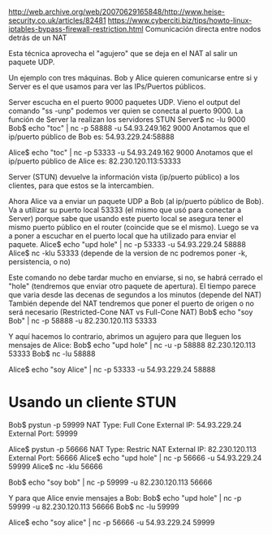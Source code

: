 http://web.archive.org/web/20070629165848/http://www.heise-security.co.uk/articles/82481
https://www.cyberciti.biz/tips/howto-linux-iptables-bypass-firewall-restriction.html
Comunicación directa entre nodos detrás de un NAT

Esta técnica aprovecha el "agujero" que se deja en el NAT al salir un paquete UDP.

Un ejemplo con tres máquinas. Bob y Alice quieren comunicarse entre si y Server es el que usamos para ver las IPs/Puertos públicos.

Server escucha en el puerto 9000 paquetes UDP. Vieno el output del comando "ss -unp" podemos ver quien se conecta al puerto 9000.
La función de Server la realizan los servidores STUN
Server$ nc -lu 9000
Bob$ echo "toc" | nc -p 58888 -u 54.93.249.162 9000
Anotamos que el ip/puerto público de Bob es: 54.93.229.24:58888

Alice$ echo "toc" | nc -p 53333 -u 54.93.249.162 9000
Anotamos que el ip/puerto público de Alice es: 82.230.120.113:53333


Server (STUN) devuelve la información vista (ip/puerto público) a los clientes, para que estos se la intercambien.

Ahora Alice va a enviar un paquete UDP a Bob (al ip/puerto público de Bob).
Va a utilizar su puerto local 53333 (el mismo que usó para conectar a Server) porque sabe que usando este puerto local se asegura tener el mismo puerto público en el router (coincide que se el mismo).
Luego se va a poner a escuchar en el puerto local que ha utilizado para enviar el paquete.
Alice$ echo "upd hole" | nc -p 53333 -u 54.93.229.24 58888
Alice$ nc -klu 53333
  (depende de la version de nc podremos poner -k, persistencia, o no)

Este comando no debe tardar mucho en enviarse, si no, se habrá cerrado el "hole" (tendremos que enviar otro paquete de apertura).
El tiempo parece que varia desde las decenas de segundos a los minutos (depende del NAT)
También depende del NAT tendremos que poner el puerto de origen o no será necesario (Restricted-Cone NAT vs Full-Cone NAT)
Bob$ echo "soy Bob" | nc -p 58888 -u 82.230.120.113 53333
  

Y aquí hacemos lo contrario, abrimos un agujero para que lleguen los mensajes de Alice:
Bob$ echo "upd hole" | nc -u -p 58888 82.230.120.113 53333
Bob$ nc -lu 58888

Alice$ echo "soy Alice" | nc -p 53333 -u 54.93.229.24 58888



# Usando un cliente STUN
Bob$ pystun -p 59999
NAT Type: Full Cone
External IP: 54.93.229.24
External Port: 59999

Alice$ pystun -p 56666
NAT Type: Restric NAT
External IP: 82.230.120.113
External Port: 56666
Alice$ echo "upd hole" | nc -p 56666 -u 54.93.229.24 59999
Alice$ nc -klu 56666

Bob$ echo "soy bob" | nc -p 59999 -u 82.230.120.113 56666

Y para que Alice envie mensajes a Bob:
Bob$ echo "upd hole" | nc -p 59999 -u 82.230.120.113 56666
Bob$ nc -lu 59999

Alice$ echo "soy alice" | nc -p 56666 -u 54.93.229.24 59999
